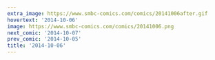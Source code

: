 ```yaml
---
extra_image: https://www.smbc-comics.com/comics/20141006after.gif
hovertext: '2014-10-06'
image: https://www.smbc-comics.com/comics/20141006.png
next_comic: '2014-10-07'
prev_comic: '2014-10-05'
title: '2014-10-06'
---
```


